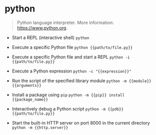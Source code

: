 # python
> Python language interpreter.
> More information: <https://www.python.org>.

- Start a REPL (interactive shell)
`python`

- Execute a specific Python file
`python {{path/to/file.py}}`

- Execute a specific Python file and start a REPL
`python -i {{path/to/file.py}}`

- Execute a Python expression
`python -c "{{expression}}"`

- Run the script of the specified library module
`python -m {{module}} {{arguments}}`

- Install a package using `pip`
`python -m {{pip}} install {{package_name}}`

- Interactively debug a Python script
`python -m {{pdb}} {{path/to/file.py}}`

- Start the built-in HTTP server on port 8000 in the current directory
`python -m {{http.server}}`
